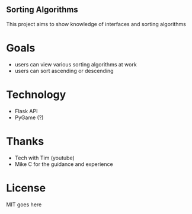## Sorting Algorithms
This project aims to show knowledge of interfaces and sorting algorithms

# Goals
  * users can view various sorting algorithms at work
  * users can sort ascending or descending

# Technology
* Flask API
* PyGame (?)

# Thanks
* Tech with Tim (youtube)
* Mike C for the guidance and experience

# License
MIT goes here
